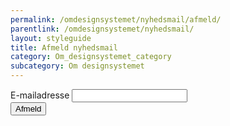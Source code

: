 ```yaml
---
permalink: /omdesignsystemet/nyhedsmail/afmeld/
parentlink: /omdesignsystemet/nyhedsmail/
layout: styleguide
title: Afmeld nyhedsmail
category: Om_designsystemet_category
subcategory: Om designsystemet
---
```

   
<div class="alert alert-success d-none" id="newsletter-message" role="alert">
    <div class="alert-body">
        <p class="alert-text"></p>
    </div>
</div>
<div class="newsletter-container">
    <form method="post" action="." id="newsform">
        <div class="form-group">
            <label for="i_newsform_email" class="form-label">E-mailadresse</label>
            <span class="form-error-message d-none"></span>
            <input type="text" class="form-input" id="i_newsform_email" name="i_email" value="" />
            <input type="hidden" id="i_newsform_navn" name="i_navn" value="" />
            <input type="hidden" id="i_newsform_segment" name="i_segment" value="" />
        </div>
        <button id="Frameld" class="button button-primary mt-9" type="button" name="Tilmeld" title="Tilmeld" value="Tilmeld">Afmeld</button>
    </form>
</div>
